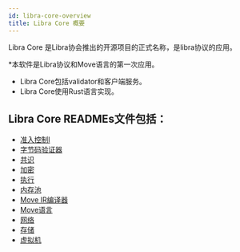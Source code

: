 ```yaml
---
id: libra-core-overview
title: Libra Core 概要
---
```


Libra Core 是Libra协会推出的开源项目的正式名称，是libra协议的应用。

*本软件是Libra协议和Move语言的第一次应用。
* Libra Core包括validator和客户端服务。
* Libra Core使用Rust语言实现。

## Libra Core READMEs文件包括：

* [准入控制l](crates/admission-control.md)
* [字节码验证器](crates/bytecode-verifier.md)
* [共识](crates/consensus.md)
* [加密](crates/crypto.md)
* [执行](crates/execution.md)
* [内存池](crates/mempool.md)
* [Move IR编译器](crates/ir-to-bytecode.md)
* [Move语言](crates/move-language.md)
* [网络](crates/network.md)
* [存储](crates/storage.md)
* [虚拟机](crates/vm.md)
